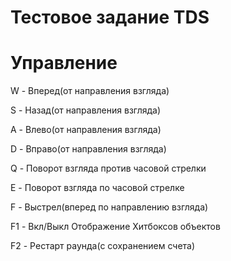 # Тестовое задание TDS
# Управление
W - Вперед(от направления взгляда)

S - Назад(от направления взгляда)

A - Влево(от направления взгляда)

D - Вправо(от направления взгляда)

Q - Поворот взгляда против часовой стрелки

E - Поворот взгляда по часовой стрелке

F - Выстрел(вперед по направлению взгляда)

F1 - Вкл/Выкл Отображение Хитбоксов объектов

F2 - Рестарт раунда(с сохранением счета)
